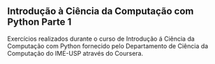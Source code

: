 ## Introdução à Ciência da Computação com Python Parte 1



Exercícios realizados durante o curso de Introdução á Ciência da Computação com Python fornecido pelo Departamento de Ciência da Computação do IME-USP através do Coursera.







